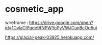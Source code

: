 # cosmetic_app

wireframe : https://drive.google.com/open?id=1CvlaCIPqde9fNPWYoPyVWJCunBcOq5ui

https://glacial-peak-03925.herokuapp.com/

